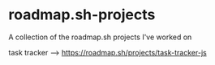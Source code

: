 # roadmap.sh-projects
A collection of the roadmap.sh projects I've worked on

task tracker --> https://roadmap.sh/projects/task-tracker-js
